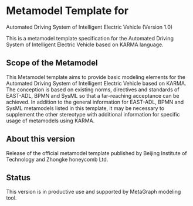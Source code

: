 # Metamodel Template for 
Automated Driving System of Intelligent Electric Vehicle (Version 1.0)

This is a metamodel template specification for the Automated Driving System of Intelligent Electric Vehicle based on KARMA language.

## Scope of the Metamodel 

This Metamodel template aims to provide basic modeling elements for the Automated Driving System of Intelligent Electric Vehicle based on KARMA. The conception is based on existing norms, directives and standards of EAST-ADL, BPMN and SysML so that a far-reaching acceptance can be achieved. In addition to the general information for EAST-ADL, BPMN and SysML metamodels listed in this template, it may be necessary to supplement the other stereotype with additional information for specific usage of metamodels using KARMA.

## About this version

Release of the official metamodel template published by Beijing Institute of Technology and Zhongke honeycomb Ltd.


## Status

This version is in productive use and supported by MetaGraph modeling tool.